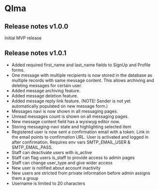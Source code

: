 # Qlma

## Release notes v1.0.0
Initial MVP release

## Release notes v1.0.1
- Added required first_name and last_name fields to SignUp and Profile forms.
- One message with multiple recipients is now stored in the database as multiple records with same message content. This allows archiving and deleting messages for certain user.
- Added message archiving feature.
- Added message deletion feature.
- Added message reply link feature. (NOTE! Sender is not yet automatically populated on new message form.)
- Messages navi is now shown in all messaging pages.
- Unread messages count is shown on all messaging pages.
- New message content field has a wysiwyg editor now. 
- Storing messaging-navi state and highlighting selected item
- Registered user is now sent a confirmation email with a token. Link in the email points to confirmation URL. User is activated and logged in after confirmation. Requires env vars SMTP_EMAIL_USER & SMTP_EMAIL_PASS.
- Staff can deactivate users with is_active
- Staff can flag users is_staff to provide access to admin pages
- Staff can change user_type and give wider access
- New user is notified about account inactivity
- New users are stricted from private information before admin assigns them a group
- Username is limited to 20 characters


